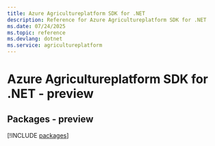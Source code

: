 ```yaml
---
title: Azure Agricultureplatform SDK for .NET
description: Reference for Azure Agricultureplatform SDK for .NET
ms.date: 07/24/2025
ms.topic: reference
ms.devlang: dotnet
ms.service: agricultureplatform
---
```

# Azure Agricultureplatform SDK for .NET - preview
## Packages - preview
[!INCLUDE [packages](agricultureplatform-index.md)]